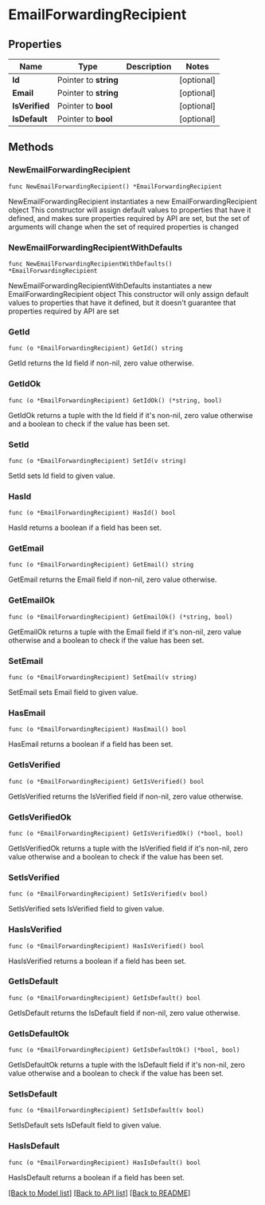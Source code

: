 # EmailForwardingRecipient

## Properties

Name | Type | Description | Notes
------------ | ------------- | ------------- | -------------
**Id** | Pointer to **string** |  | [optional] 
**Email** | Pointer to **string** |  | [optional] 
**IsVerified** | Pointer to **bool** |  | [optional] 
**IsDefault** | Pointer to **bool** |  | [optional] 

## Methods

### NewEmailForwardingRecipient

`func NewEmailForwardingRecipient() *EmailForwardingRecipient`

NewEmailForwardingRecipient instantiates a new EmailForwardingRecipient object
This constructor will assign default values to properties that have it defined,
and makes sure properties required by API are set, but the set of arguments
will change when the set of required properties is changed

### NewEmailForwardingRecipientWithDefaults

`func NewEmailForwardingRecipientWithDefaults() *EmailForwardingRecipient`

NewEmailForwardingRecipientWithDefaults instantiates a new EmailForwardingRecipient object
This constructor will only assign default values to properties that have it defined,
but it doesn't guarantee that properties required by API are set

### GetId

`func (o *EmailForwardingRecipient) GetId() string`

GetId returns the Id field if non-nil, zero value otherwise.

### GetIdOk

`func (o *EmailForwardingRecipient) GetIdOk() (*string, bool)`

GetIdOk returns a tuple with the Id field if it's non-nil, zero value otherwise
and a boolean to check if the value has been set.

### SetId

`func (o *EmailForwardingRecipient) SetId(v string)`

SetId sets Id field to given value.

### HasId

`func (o *EmailForwardingRecipient) HasId() bool`

HasId returns a boolean if a field has been set.

### GetEmail

`func (o *EmailForwardingRecipient) GetEmail() string`

GetEmail returns the Email field if non-nil, zero value otherwise.

### GetEmailOk

`func (o *EmailForwardingRecipient) GetEmailOk() (*string, bool)`

GetEmailOk returns a tuple with the Email field if it's non-nil, zero value otherwise
and a boolean to check if the value has been set.

### SetEmail

`func (o *EmailForwardingRecipient) SetEmail(v string)`

SetEmail sets Email field to given value.

### HasEmail

`func (o *EmailForwardingRecipient) HasEmail() bool`

HasEmail returns a boolean if a field has been set.

### GetIsVerified

`func (o *EmailForwardingRecipient) GetIsVerified() bool`

GetIsVerified returns the IsVerified field if non-nil, zero value otherwise.

### GetIsVerifiedOk

`func (o *EmailForwardingRecipient) GetIsVerifiedOk() (*bool, bool)`

GetIsVerifiedOk returns a tuple with the IsVerified field if it's non-nil, zero value otherwise
and a boolean to check if the value has been set.

### SetIsVerified

`func (o *EmailForwardingRecipient) SetIsVerified(v bool)`

SetIsVerified sets IsVerified field to given value.

### HasIsVerified

`func (o *EmailForwardingRecipient) HasIsVerified() bool`

HasIsVerified returns a boolean if a field has been set.

### GetIsDefault

`func (o *EmailForwardingRecipient) GetIsDefault() bool`

GetIsDefault returns the IsDefault field if non-nil, zero value otherwise.

### GetIsDefaultOk

`func (o *EmailForwardingRecipient) GetIsDefaultOk() (*bool, bool)`

GetIsDefaultOk returns a tuple with the IsDefault field if it's non-nil, zero value otherwise
and a boolean to check if the value has been set.

### SetIsDefault

`func (o *EmailForwardingRecipient) SetIsDefault(v bool)`

SetIsDefault sets IsDefault field to given value.

### HasIsDefault

`func (o *EmailForwardingRecipient) HasIsDefault() bool`

HasIsDefault returns a boolean if a field has been set.


[[Back to Model list]](../README.md#documentation-for-models) [[Back to API list]](../README.md#documentation-for-api-endpoints) [[Back to README]](../README.md)


